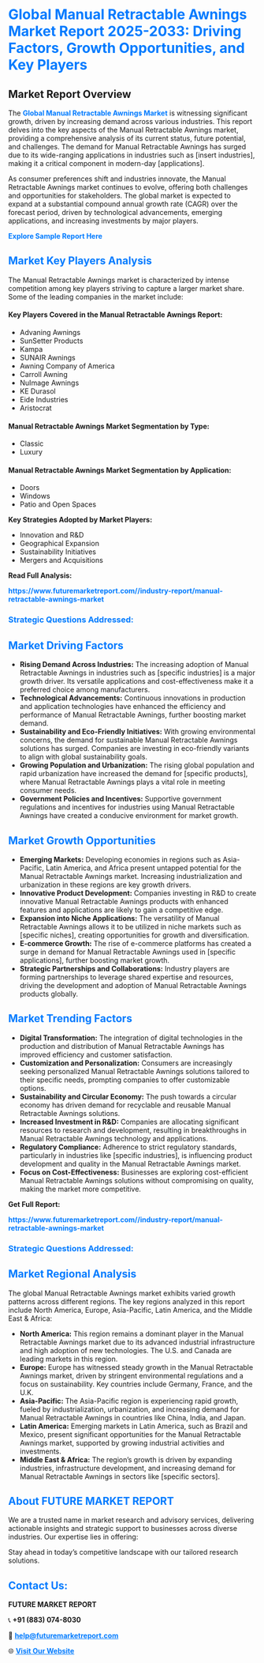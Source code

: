 <h1 style="color: #007BFF;">Global Manual Retractable Awnings Market Report 2025-2033: Driving Factors, Growth Opportunities, and Key Players</h1>

<section id="overview">
<h2>Market Report Overview</h2>
<p>The <a href="https://www.futuremarketreport.com//industry-report/manual-retractable-awnings-market" style="color: #007BFF; text-decoration: none;"><strong>Global Manual Retractable Awnings Market</strong></a> is witnessing significant growth, driven by increasing demand across various industries. This report delves into the key aspects of the Manual Retractable Awnings market, providing a comprehensive analysis of its current status, future potential, and challenges. The demand for Manual Retractable Awnings has surged due to its wide-ranging applications in industries such as [insert industries], making it a critical component in modern-day [applications].</p>
<p>As consumer preferences shift and industries innovate, the Manual Retractable Awnings market continues to evolve, offering both challenges and opportunities for stakeholders. The global market is expected to expand at a substantial compound annual growth rate (CAGR) over the forecast period, driven by technological advancements, emerging applications, and increasing investments by major players.</p>
</section>

<section id="overview">
<p><a href="https://www.futuremarketreport.com//request-sample/reportId=87427" style="color: #007BFF; text-decoration: none;"><strong>Explore Sample Report Here</strong></a></p>
</section>

<section id="key-players">
<h2 style="color: #007BFF;">Market Key Players Analysis</h2>
<p>The Manual Retractable Awnings market is characterized by intense competition among key players striving to capture a larger market share. Some of the leading companies in the market include:</p>
<h4>Key Players Covered in the Manual Retractable Awnings Report:</h4>
<ul><li>Advaning Awnings</li><li>SunSetter Products</li><li>Kampa</li><li>SUNAIR Awnings</li><li>Awning Company of America</li><li>Carroll Awning</li><li>NuImage Awnings</li><li>KE Durasol</li><li>Eide Industries</li><li>Aristocrat</li></ul>
<h4>Manual Retractable Awnings Market Segmentation by Type:</h4>
<ul><li>Classic</li><li>Luxury</li></ul>

<h4>Manual Retractable Awnings Market Segmentation by Application:</h4>
<ul><li>Doors</li><li>Windows</li><li>Patio and Open Spaces</li></ul>
<p><strong>Key Strategies Adopted by Market Players:</strong></p>
<ul>
<li>Innovation and R&D</li>
<li>Geographical Expansion</li>
<li>Sustainability Initiatives</li>
<li>Mergers and Acquisitions</li>
</ul>
</section>

<section>
<p><strong>Read Full Analysis: </strong></p><a href="https://www.futuremarketreport.com//industry-report/manual-retractable-awnings-market" style="color: #007BFF; text-decoration: none;"><strong>https://www.futuremarketreport.com//industry-report/manual-retractable-awnings-market</strong></a>
<h3 style="color: #007BFF;">Strategic Questions Addressed:</h3>
</section>

<section id="driving-factors">
<h2 style="color: #007BFF;">Market Driving Factors</h2>
<ul>
<li><strong>Rising Demand Across Industries:</strong> The increasing adoption of Manual Retractable Awnings in industries such as [specific industries] is a major growth driver. Its versatile applications and cost-effectiveness make it a preferred choice among manufacturers.</li>
<li><strong>Technological Advancements:</strong> Continuous innovations in production and application technologies have enhanced the efficiency and performance of Manual Retractable Awnings, further boosting market demand.</li>
<li><strong>Sustainability and Eco-Friendly Initiatives:</strong> With growing environmental concerns, the demand for sustainable Manual Retractable Awnings solutions has surged. Companies are investing in eco-friendly variants to align with global sustainability goals.</li>
<li><strong>Growing Population and Urbanization:</strong> The rising global population and rapid urbanization have increased the demand for [specific products], where Manual Retractable Awnings plays a vital role in meeting consumer needs.</li>
<li><strong>Government Policies and Incentives:</strong> Supportive government regulations and incentives for industries using Manual Retractable Awnings have created a conducive environment for market growth.</li>
</ul>
</section>

<section id="growth-opportunities">
<h2 style="color: #007BFF;">Market Growth Opportunities</h2>
<ul>
<li><strong>Emerging Markets:</strong> Developing economies in regions such as Asia-Pacific, Latin America, and Africa present untapped potential for the Manual Retractable Awnings market. Increasing industrialization and urbanization in these regions are key growth drivers.</li>
<li><strong>Innovative Product Development:</strong> Companies investing in R&D to create innovative Manual Retractable Awnings products with enhanced features and applications are likely to gain a competitive edge.</li>
<li><strong>Expansion into Niche Applications:</strong> The versatility of Manual Retractable Awnings allows it to be utilized in niche markets such as [specific niches], creating opportunities for growth and diversification.</li>
<li><strong>E-commerce Growth:</strong> The rise of e-commerce platforms has created a surge in demand for Manual Retractable Awnings used in [specific applications], further boosting market growth.</li>
<li><strong>Strategic Partnerships and Collaborations:</strong> Industry players are forming partnerships to leverage shared expertise and resources, driving the development and adoption of Manual Retractable Awnings products globally.</li>
</ul>
</section>

<section id="trending-factors">
<h2 style="color: #007BFF;">Market Trending Factors</h2>
<ul>
<li><strong>Digital Transformation:</strong> The integration of digital technologies in the production and distribution of Manual Retractable Awnings has improved efficiency and customer satisfaction.</li>
<li><strong>Customization and Personalization:</strong> Consumers are increasingly seeking personalized Manual Retractable Awnings solutions tailored to their specific needs, prompting companies to offer customizable options.</li>
<li><strong>Sustainability and Circular Economy:</strong> The push towards a circular economy has driven demand for recyclable and reusable Manual Retractable Awnings solutions.</li>
<li><strong>Increased Investment in R&D:</strong> Companies are allocating significant resources to research and development, resulting in breakthroughs in Manual Retractable Awnings technology and applications.</li>
<li><strong>Regulatory Compliance:</strong> Adherence to strict regulatory standards, particularly in industries like [specific industries], is influencing product development and quality in the Manual Retractable Awnings market.</li>
<li><strong>Focus on Cost-Effectiveness:</strong> Businesses are exploring cost-efficient Manual Retractable Awnings solutions without compromising on quality, making the market more competitive.</li>
</ul>
</section>

<section>
<p><strong>Get Full Report: </strong></p><a href="https://www.futuremarketreport.com//industry-report/manual-retractable-awnings-market" style="color: #007BFF; text-decoration: none;"><strong>https://www.futuremarketreport.com//industry-report/manual-retractable-awnings-market</strong></a>
<h3 style="color: #007BFF;">Strategic Questions Addressed:</h3>
</section>


<section id="regional-analysis">
<h2 style="color: #007BFF;">Market Regional Analysis</h2>
<p>The global Manual Retractable Awnings market exhibits varied growth patterns across different regions. The key regions analyzed in this report include North America, Europe, Asia-Pacific, Latin America, and the Middle East & Africa:</p>
<ul>
<li><strong>North America:</strong> This region remains a dominant player in the Manual Retractable Awnings market due to its advanced industrial infrastructure and high adoption of new technologies. The U.S. and Canada are leading markets in this region.</li>
<li><strong>Europe:</strong> Europe has witnessed steady growth in the Manual Retractable Awnings market, driven by stringent environmental regulations and a focus on sustainability. Key countries include Germany, France, and the U.K.</li>
<li><strong>Asia-Pacific:</strong> The Asia-Pacific region is experiencing rapid growth, fueled by industrialization, urbanization, and increasing demand for Manual Retractable Awnings in countries like China, India, and Japan.</li>
<li><strong>Latin America:</strong> Emerging markets in Latin America, such as Brazil and Mexico, present significant opportunities for the Manual Retractable Awnings market, supported by growing industrial activities and investments.</li>
<li><strong>Middle East & Africa:</strong> The region’s growth is driven by expanding industries, infrastructure development, and increasing demand for Manual Retractable Awnings in sectors like [specific sectors].</li>
</ul>
</section>

<footer>
<h2 style="color: #007BFF;">About FUTURE MARKET REPORT</h2>
<p>We are a trusted name in market research and advisory services, delivering actionable insights and strategic support to businesses across diverse industries. Our expertise lies in offering:</p>

<p>Stay ahead in today’s competitive landscape with our tailored research solutions.</p>

<h2 style="color: #007BFF;">Contact Us:</h2>
<p><strong>FUTURE MARKET REPORT</strong></p>
<p>📞 <strong>+91 (883) 074-8030</strong></p>
<p>📧 <strong><a href="mailto:help@futuremarketreport.com" style="color: #007BFF;">help@futuremarketreport.com</a></strong></p>
<p>🌐 <strong><a href="https://www.futuremarketreport.com/" style="color: #007BFF;">Visit Our Website</a></strong></p>
</footer>